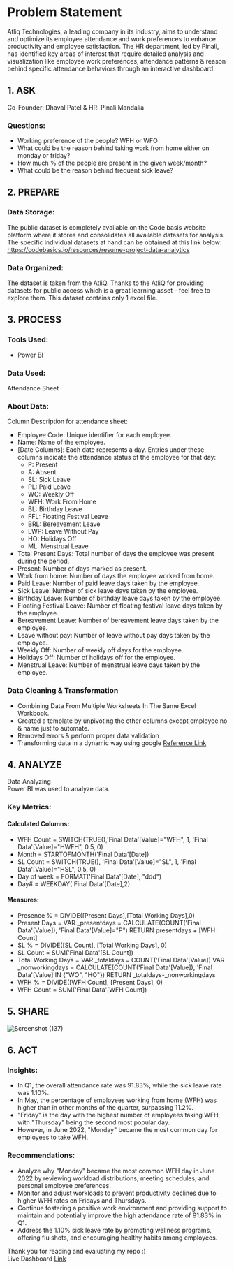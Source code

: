 # Problem Statement   
Atliq Technologies, a leading company in its industry, aims to understand and optimize its employee attendance and work preferences to enhance productivity and employee satisfaction. The HR department, led by Pinali, has identified key areas of interest that require detailed analysis and visualization like employee work preferences, attendance patterns & reason behind specific attendance behaviors through an interactive dashboard.


## 1. ASK
Co-Founder: Dhaval Patel & HR: Pinali Mandalia    

### Questions:
- Working preference of the people? WFH or WFO
- What could be the reason behind taking work from home either on monday or friday?
- How much % of the people are present in the given week/month?
- What could be the reason behind frequent sick leave?


## 2. PREPARE  
### Data Storage:
The public dataset is completely available on the Code basis website platform where it stores and consolidates all available datasets for analysis. The specific individual datasets at hand can be obtained at this link below: https://codebasics.io/resources/resume-project-data-analytics

### Data Organized:
The dataset is taken from the AtliQ. Thanks to the AtliQ for providing datasets for public access which is a great learning asset - feel free to explore them. This dataset contains only 1 excel file.


## 3. PROCESS
### Tools Used:
- Power BI

### Data Used:
Attendance Sheet

### About Data:  
Column Description for attendance sheet:  
* Employee Code: Unique identifier for each employee.
* Name: Name of the employee.
* [Date Columns]: Each date represents a day. Entries under these columns indicate the attendance status of the employee for that day:
  - P: Present
  - A: Absent
  - SL: Sick Leave
  - PL: Paid Leave
  - WO: Weekly Off
  - WFH: Work From Home
  - BL: Birthday Leave
  - FFL: Floating Festival Leave
  - BRL: Bereavement Leave
  - LWP: Leave Without Pay
  - HO: Holidays Off
  - ML: Menstrual Leave
* Total Present Days: Total number of days the employee was present during the period.
* Present: Number of days marked as present.
* Work from home: Number of days the employee worked from home.
* Paid Leave: Number of paid leave days taken by the employee.
* Sick Leave: Number of sick leave days taken by the employee.
* Birthday Leave: Number of birthday leave days taken by the employee.
* Floating Festival Leave: Number of floating festival leave days taken by the employee.
* Bereavement Leave: Number of bereavement leave days taken by the employee.
* Leave without pay: Number of leave without pay days taken by the employee.
* Weekly Off: Number of weekly off days for the employee.
* Holidays Off: Number of holidays off for the employee.
* Menstrual Leave: Number of menstrual leave days taken by the employee.


### Data Cleaning & Transformation
- Combining Data From Multiple Worksheets In The Same Excel Workbook.
- Created a template by unpivoting the other columns except employee no & name just to automate.
- Removed errors & perform proper data validation
- Transforming data in a dynamic way using google [Reference Link](https://blog.crossjoin.co.uk/2018/07/09/power-bi-combine-multiple-excel-worksheets/)

## 4. ANALYZE
Data Analyzing  
Power BI was used to analyze data.

### Key Metrics:    
#### Calculated Columns:
- WFH Count = SWITCH(TRUE(),'Final Data'[Value]="WFH", 1, 'Final Data'[Value]="HWFH", 0.5, 0)
- Month = STARTOFMONTH('Final Data'[Date])
- SL Count = SWITCH(TRUE(), 'Final Data'[Value]="SL", 1, 'Final Data'[Value]="HSL", 0.5, 0)
- Day of week = FORMAT('Final Data'[Date], "ddd")
- Day# = WEEKDAY('Final Data'[Date],2)

#### Measures:
- Presence % = DIVIDE([Present Days],[Total Working Days],0)
- Present Days = VAR _presentdays = CALCULATE(COUNT('Final Data'[Value]), 'Final Data'[Value]="P") RETURN presentdays + [WFH Count]
- SL % = DIVIDE([SL Count], [Total Working Days], 0)
- SL Count = SUM('Final Data'[SL Count])
- Total Working Days = VAR _totaldays = COUNT('Final Data'[Value]) VAR _nonworkingdays = CALCULATE(COUNT('Final Data'[Value]), 'Final Data'[Value] IN {"WO", "HO"}) RETURN _totaldays-_nonworkingdays
- WFH % = DIVIDE([WFH Count], [Present Days], 0)
- WFH Count = SUM('Final Data'[WFH Count])

## 5. SHARE   
![Screenshot (137)](https://github.com/iankitnegi/HR_Analytics/assets/132642567/985238ef-a344-4c6a-9aea-0a23a6105ae8)    

## 6. ACT
### Insights:  
- In Q1, the overall attendance rate was 91.83%, while the sick leave rate was 1.10%.
- In May, the percentage of employees working from home (WFH) was higher than in other months of the quarter, surpassing 11.2%.
- "Friday" is the day with the highest number of employees taking WFH, with "Thursday" being the second most popular day.
- However, in June 2022, "Monday" became the most common day for employees to take WFH.

### Recommendations:
- Analyze why "Monday" became the most common WFH day in June 2022 by reviewing workload distributions, meeting schedules, and personal employee preferences.
- Monitor and adjust workloads to prevent productivity declines due to higher WFH rates on Fridays and Thursdays.
- Continue fostering a positive work environment and providing support to maintain and potentially improve the high attendance rate of 91.83% in Q1.
- Address the 1.10% sick leave rate by promoting wellness programs, offering flu shots, and encouraging healthy habits among employees.    

Thank you for reading and evaluating my repo :)    
Live Dashboard [Link](https://app.powerbi.com/view?r=eyJrIjoiMWM4ZmVjODQtYWI3Ni00ZWFhLTgxMDUtNjk3MjYyZTAyNDQ0IiwidCI6ImM2ZTU0OWIzLTVmNDUtNDAzMi1hYWU5LWQ0MjQ0ZGM1YjJjNCJ9)
